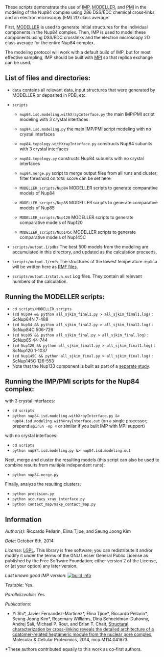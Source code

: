 These scripts demonstrate the use of [IMP](http://integrativemodeling.org), [MODELLER](http://salilab.org/modeller), and [PMI](https://github.com/salilab/pmi) in the modeling of the Nup84 complex using 286 DSS/EDC chemical cross-links and an electron microscopy (EM) 2D class average.

First, [MODELLER](http://salilab.org/modeller) is used to generate
initial structures for the individual components in the Nup84 complex. Then, IMP
is used to model these components using DSS/EDC crosslinks and the electron microscopy 2D class average for the entire Nup84 complex.

The modeling protocol will work with a default build of IMP, but for most effective sampling, IMP should be built with [MPI](http://integrativemodeling.org/2.4.0/doc/html/namespaceIMP_1_1mpi.html) so that replica exchange can be used.

## List of files and directories:

- `data`		                         contains all relevant data, input structures that were generated by MODELLER or deposited in PDB, etc.

- `scripts`
  - `nup84.isd.modeling.withXrayInterface.py`  the main IMP/PMI script modeling with 3 crystal interfaces
  - `nup84.isd.modeling.py`                    the main IMP/PMI script modeling with no crystal interfaces

  - `nup84.topology.withXrayInterface.py`      constructs Nup84 subunits with 3 crystal interfaces
  - `nup84.topology.py`                        constructs Nup84 subunits with no crystal interfaces

  - `nup84.merge.py`                           script to merge output files from all runs and cluster; filter threshold on total score can be set here
 
  - `MODELLER_scripts/Nup84` MODELLER scripts to generate comparative models of Nup84

  - `MODELLER_scripts/Nup85` MODELLER scripts to generate comparative models of Nup85

  - `MODELLER_scripts/Nup120` MODELLER scripts to generate comparative models of Nup120

  - `MODELLER_scripts/Nup145C` MODELLER scripts to generate comparative models of Nup145C

- `scripts/output.1/pdbs`    The best 500 models from the modeling are accumulated in this directory, and updated as the calculation proceeds.
- `scripts/output.1/rmfs`    The structures of the lowest temperature replica will be written here as [RMF files](http://integrativemodeling.org/rmf/).
- `scripts/output.1/stat.n.out`	 Log files. They contain all relevant numbers of the calculation.

## Running the MODELLER scripts:
- `cd scripts/MODELLER_scripts`
- `(cd Nup84 && python all_sjkim_final1.py > all_sjkim_final1.log)` : ScNup84N 7-488
- `(cd Nup84 && python all_sjkim_final2.py > all_sjkim_final2.log)` : ScNup84C 506-726
- `(cd Nup85 && python all_sjkim_final.py > all_sjkim_final.log)` : ScNup85 44-744
- `(cd Nup120 && python all_sjkim_final1.py > all_sjkim_final1.log)` : ScNup120 1-1037
- `(cd Nup145C && python all_sjkim_final.py > all_sjkim_final.log)` : ScNup145C 126-553
- Note that the Nup133 component is built as part of a [separate study](http://salilab.org/nup133/).

## Running the IMP/PMI scripts for the Nup84 complex:
with 3 crystal interfaces:
- `cd scripts`
- `python nup84.isd.modeling.withXrayInterface.py &> nup84.isd.modeling.withXrayInterface.out` (on a single processor; prepend `mpirun -np 4` or similar if you built IMP with MPI support)

with no crystal interfaces:
- `cd scripts`
- `python nup84.isd.modeling.py &> nup84.isd.modeling.out`

Next, merge and cluster the resulting models (this script can also be used to
combine results from multiple independent runs):
- `python nup84.merge.py`

Finally, analyze the resulting clusters:
- `python precision.py`
- `python accuracy_xray_interface.py`
- `python contact_map/make_contact_map.py`

## Information

_Author(s)_: Riccardo Pellarin, Elina Tjioe, and Seung Joong Kim

_Date_: October 6th, 2014

_License_: [LGPL](http://www.gnu.org/licenses/old-licenses/lgpl-2.1.html).
This library is free software; you can redistribute it and/or
modify it under the terms of the GNU Lesser General Public
License as published by the Free Software Foundation; either
version 2 of the License, or (at your option) any later version.

_Last known good IMP version_: [![build info](https://salilab.org/imp/systems/?sysstat=6)](http://salilab.org/imp/systems/)

_Testable_: Yes.

_Parallelizeable_: Yes

_Publications_:
 - Yi Shi\*, Javier Fernandez-Martinez\*, Elina Tjioe\*, Riccardo Pellarin\*, Seung Joong Kim\*, Rosemary Williams, Dina Schneidman-Duhovny, Andrej Sali, Michael P. Rout, and Brian T. Chait, [Structural characterization by cross-linking reveals the detailed architecture of a coatomer-related heptameric module from the nuclear pore complex](http://mcponline.org/content/early/2014/08/26/mcp.M114.041673), Molecular & Cellular Proteomics, 2014, mcp.M114.041673.

 \*These authors contributed equally to this work as co-first authors.
